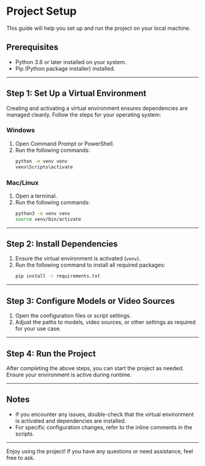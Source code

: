 # Project Setup

This guide will help you set up and run the project on your local machine.

## Prerequisites

- Python 3.8 or later installed on your system.  
- Pip (Python package installer) installed.

---

## Step 1: Set Up a Virtual Environment

Creating and activating a virtual environment ensures dependencies are managed cleanly. Follow the steps for your operating system:

### Windows
1. Open Command Prompt or PowerShell.
2. Run the following commands:
   ```cmd
   python -m venv venv
   venv\Scripts\activate
   ```

### Mac/Linux
1. Open a terminal.
2. Run the following commands:
   ```bash
   python3 -m venv venv
   source venv/bin/activate
   ```

---

## Step 2: Install Dependencies

1. Ensure the virtual environment is activated (`venv`).
2. Run the following command to install all required packages:
   ```bash
   pip install -r requirements.txt
   ```

---

## Step 3: Configure Models or Video Sources

1. Open the configuration files or script settings.
2. Adjust the paths to models, video sources, or other settings as required for your use case.

---

## Step 4: Run the Project

After completing the above steps, you can start the project as needed. Ensure your environment is active during runtime.

---

## Notes

- If you encounter any issues, double-check that the virtual environment is activated and dependencies are installed.
- For specific configuration changes, refer to the inline comments in the scripts.

---

Enjoy using the project! If you have any questions or need assistance, feel free to ask.
